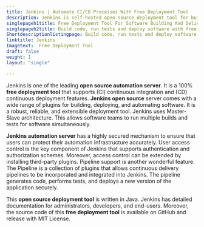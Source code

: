 ```yaml
---
title: Jenkins | Automate CI/CD Processes With Free Deployment Tool
description: Jenkins is self-hosted open source deployment tool for building, deploying and automating the software delivery process. It is simple to install and configure.
singlepageh1title: Free Deployment Tool For Software Building And Delivery
singlepageh2title: Build code, run tests and deploy software with free and open source Java based deployment tool. Enables software teams to automate deployment workflow.
Shortdescriptionlistingpage: Build code, run tests and deploy software with free and open source Java based deployment tool. Enables software teams to automate deployment workflow.
linktitle: Jenkins
Imagetext:  Free Deployment Tool 
draft: false
weight: 1
layout: "single"

---
```


Jenkins is one of the leading **open source automation server**. It is a 100% **free deployment tool** that supports (CI) continuous integration and (CD) continuous deployment features. **Jenkins open source** server comes with a wide range of plugins for building, deploying, and automating software. It is a robust, reliable, and extensible deployment tool. Jenkins uses Master-Slave architecture. This allows software teams to run multiple builds and tests for software simultaneously.

**Jenkins automation server** has a highly secured mechanism to ensure that users can protect their automation infrastructure accurately. User access control is the key component of Jenkins that supports authentication and authorization schemes. Moreover, access control can be extended by installing third-party plugins. Pipeline support is another wonderful feature. The Pipeline is a collection of plugins that allows continuous delivery pipelines to be incorporated and integrated into Jenkins. The pipeline generates code, performs tests, and deploys a new version of the application securely.

This **open source deployment tool** is written in Java. Jenkins has detailed documentation for administrators, developers, and end-users. Moreover, the source code of this **free deployment tool** is available on GitHub and release with MIT License.